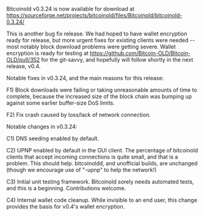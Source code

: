 Bitcoinold v0.3.24 is now available for download at
https://sourceforge.net/projects/bitcoinold/files/Bitcoinold/bitcoinold-0.3.24/

This is another bug fix release.  We had hoped to have wallet encryption ready for release, but more urgent fixes for existing clients were needed -- most notably block download problems were getting severe.  Wallet encryption is ready for testing at https://github.com/Bitcoin-OLD/Bitcoin-OLD/pull/352 for the git-savvy, and hopefully will follow shortly in the next release, v0.4.

Notable fixes in v0.3.24, and the main reasons for this release:

F1) Block downloads were failing or taking unreasonable amounts of time to complete, because the increased size of the block chain was bumping up against some earlier buffer-size DoS limits.

F2) Fix crash caused by loss/lack of network connection.

Notable changes in v0.3.24:

C1) DNS seeding enabled by default.

C2) UPNP enabled by default in the GUI client.  The percentage of bitcoinold clients that accept incoming connections is quite small, and that is a problem.  This should help.  bitcoinoldd, and unofficial builds, are unchanged (though we encourage use of "-upnp" to help the network!)

C3) Initial unit testing framework.  Bitcoinold sorely needs automated tests, and this is a beginning.  Contributions welcome.

C4) Internal wallet code cleanup.  While invisible to an end user, this change provides the basis for v0.4's wallet encryption.
